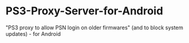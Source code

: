 # PS3-Proxy-Server-for-Android
"PS3 proxy to allow PSN login on older firmwares" (and to block system updates) - for Android
